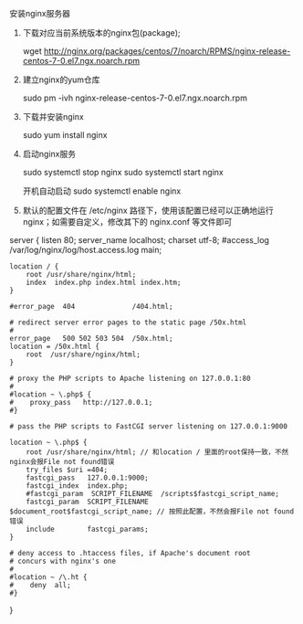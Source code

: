 
安装nginx服务器

1. 下载对应当前系统版本的nginx包(package);
    
    wget  http://nginx.org/packages/centos/7/noarch/RPMS/nginx-release-centos-7-0.el7.ngx.noarch.rpm
    
2. 建立nginx的yum仓库

    sudo pm -ivh nginx-release-centos-7-0.el7.ngx.noarch.rpm
    
3. 下载并安装nginx

    sudo yum install nginx
    
4. 启动nginx服务
    
    sudo systemctl stop nginx
    sudo systemctl start nginx
    
    开机自动启动
    sudo systemctl enable nginx
    
5. 默认的配置文件在 /etc/nginx 路径下，使用该配置已经可以正确地运行nginx；如需要自定义，修改其下的 nginx.conf 等文件即可

server {
    listen       80;
    server_name  localhost;
    charset utf-8;
    #access_log  /var/log/nginx/log/host.access.log  main;

    location / {
        root /usr/share/nginx/html;
        index  index.php index.html index.htm;
    }

    #error_page  404              /404.html;

    # redirect server error pages to the static page /50x.html
    #
    error_page   500 502 503 504  /50x.html;
    location = /50x.html {
        root  /usr/share/nginx/html;
    }

    # proxy the PHP scripts to Apache listening on 127.0.0.1:80
    #
    #location ~ \.php$ {
    #    proxy_pass   http://127.0.0.1;
    #}

    # pass the PHP scripts to FastCGI server listening on 127.0.0.1:9000
    
    location ~ \.php$ {
        root /usr/share/nginx/html; // 和location / 里面的root保持一致，不然nginx会报File not found错误
        try_files $uri =404;
        fastcgi_pass   127.0.0.1:9000;
        fastcgi_index  index.php;
        #fastcgi_param  SCRIPT_FILENAME  /scripts$fastcgi_script_name;
       	fastcgi_param  SCRIPT_FILENAME  $document_root$fastcgi_script_name; // 按照此配置，不然会报File not found错误
        include        fastcgi_params;
    }

    # deny access to .htaccess files, if Apache's document root
    # concurs with nginx's one
    #
    #location ~ /\.ht {
    #    deny  all;
    #}
}